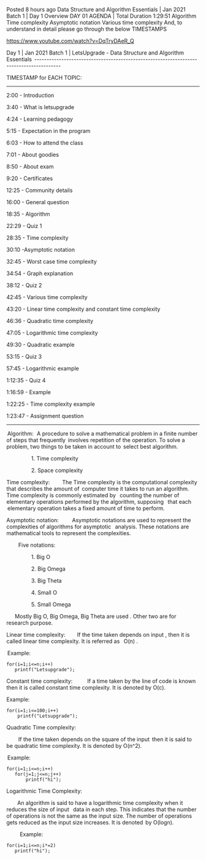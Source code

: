 
Posted 8 hours ago
Data Structure and Algorithm Essentials | Jan 2021 Batch 1 | Day 1 Overview
DAY 01 AGENDA | Total Duration 1:29:51
Algorithm
Time complexity
Asymptotic notation
Various time complexity
And, to understand in detail please go through the below TIMESTAMPS

https://www.youtube.com/watch?v=DqTryDAeR_Q

Day 1 | Jan 2021 Batch 1 | LetsUpgrade - Data Structure and Algorithm Essentials
 ---------------------------------------------------------------------------------------- 

TIMESTAMP for EACH TOPIC:  

------------------------------------------------------------------------------------------ 

2:00 - Introduction 

3:40 - What is letsupgrade 

4:24 - Learning pedagogy 

5:15 - Expectation in the program 

6:03 - How to attend the class 

7:01 - About goodies 

8:50 - About exam 

9:20 - Certificates 

12:25 - Community details 

16:00 - General question 

18:35 - Algorithm 

22:29 - Quiz 1 

28:35 - Time complexity 

30:10 -Asymptotic notation 

32:45 - Worst case time complexity 

34:54 - Graph explanation 

38:12 - Quiz 2 

42:45 - Various time complexity 

43:20 - Linear time complexity and constant time complexity 

46:36 - Quadratic time complexity 

47:05 - Logarithmic time complexity 

49:30 - Quadratic example 

53:15 - Quiz 3 

57:45 - Logarithmic example 

1:12:35 - Quiz 4 

1:16:59 - Example 

1:22:25 - Time complexity example 

1:23:47 - Assignment question

----------------------------------------------------------------------------------------------------------------------- 

 Algorithm:  
 A procedure to solve a mathematical problem in a finite number of steps that frequently  involves repetition of the operation. To solve a problem, two things to be taken in account to  select best algorithm. 

                    1. Time complexity      

                    2. Space complexity        

Time complexity: 
         The Time complexity is the computational complexity that describes the amount of  computer time it takes to run an algorithm. Time complexity is commonly estimated by   counting the number of elementary operations performed by the algorithm, supposing   that each  elementary operation takes a fixed amount of time to perform. 

Asymptotic notation: 
          Asymptotic notations are used to represent the complexities of algorithms for asymptotic   analysis. These notations are mathematical tools to represent the complexities. 

          Five notations:     

                    1. Big O 

                    2. Big Omega 

                    3. Big Theta 

                    4. Small O  

                    5. Small Omega 

       Mostly Big O, Big Omega, Big Theta are used . Other two are for research purpose. 

Linear time complexity: 
         If the time taken depends on input , then it is called linear time complexity. It is referred as   O(n) . 

 Example: 
~~~
for(i=1;i<=n;i++) 
   printf("Letsupgrade"); 
~~~
Constant time complexity: 
           If a time taken by the line of code is known then it is called constant time complexity. It is denoted by O(c). 

Example: 
~~~
for(i=1;i<=100;i++) 
    printf("Letsupgrade"); 
~~~
Quadratic Time complexity: 

          If the time taken depends on the square of the input  then it is said to be quadratic  time complexity. It is denoted by O(n^2). 

 Example: 
~~~
for(i=1;i<=n;i++) 
   for(j=1;j<=n;j++) 
       printf("hi"); 
~~~
Logarithmic Time Complexity: 

         An algorithm is said to have a logarithmic time complexity when it reduces the size of input   data in each step. This indicates that the number of operations is not the same as the input size. The number of operations gets reduced as the input size increases. It is denoted  by O(logn). 

           Example: 
~~~
for(i=1;i<=n;i*=2) 
   printf("hi"); 
~~~
